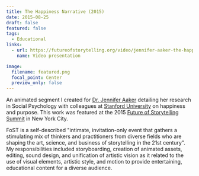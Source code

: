 ```yaml
---
title: The Happiness Narrative (2015)
date: 2015-08-25
draft: false
featured: false
tags:
  - Educational
links:
  - url: https://futureofstorytelling.org/video/jennifer-aaker-the-happiness-narrative
    name: Video presentation

image:
  filename: featured.png
  focal_point: Center
  preview_only: false
---
```

An animated segment I created for [Dr. Jennifer Aaker](https://www.gsb.stanford.edu/faculty-research/faculty/jennifer-lynn-aaker) detailing her research in Social Psychology with colleagues at [Stanford University](https://www.stanford.edu/) on happiness and purpose. This work was featured at the 2015 [Future of Storytelling Summit](https://futureofstorytelling.org/summit) in New York City.

FoST is a self-described "intimate, invitation-only event that gathers a stimulating mix of thinkers and practitioners from diverse fields who are shaping the art, science, and business of storytelling in the 21st century". My responsibilities included storyboarding, creation of animated assets, editing, sound design, and unification of artistic vision as it related to the use of visual elements, artistic style, and motion to provide entertaining, educational content for a diverse audience.
